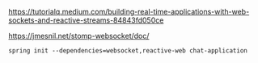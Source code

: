 https://tutorialq.medium.com/building-real-time-applications-with-web-sockets-and-reactive-streams-84843fd050ce

https://jmesnil.net/stomp-websocket/doc/

`spring init --dependencies=websocket,reactive-web chat-application`